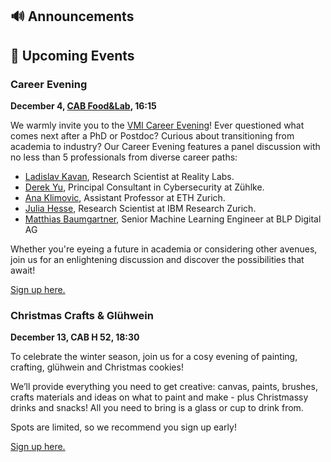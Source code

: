 ## 🔊 Announcements

## 📅 Upcoming Events

### Career Evening

**December 4, [CAB Food&Lab](https://ethz.ch/en/campus/getting-to-know/cafes-restaurants-shops/gastronomy/restaurants-and-cafeterias/zentrum/food-lab.html), 16:15**

We warmly invite you to the [VMI Career Evening](https://vmi.ethz.ch/news/event/2023/11/16/career-evening/)! Ever questioned what comes next after a PhD or Postdoc? Curious about transitioning from academia to industry? Our Career Evening features a panel discussion with no less than 5 professionals from diverse career paths:

- [Ladislav Kavan](https://users.cs.utah.edu/~ladislav/), Research Scientist at Reality Labs.
- [Derek Yu](https://www.zuehlke.com/en/derek-yu-0), Principal Consultant in Cybersecurity at Zühlke.
- [Ana Klimovic](https://anakli.inf.ethz.ch/), Assistant Professor at ETH Zurich.
- [Julia Hesse](https://juliahesse.de/), Research Scientist at IBM Research Zurich.
- [Matthias Baumgartner](https://www.linkedin.com/in/matthias-baumgartner-a40297263/?originalSubdomain=ch), Senior Machine Learning Engineer at BLP Digital AG

Whether you're eyeing a future in academia or considering other avenues, join us for an enlightening discussion and discover the possibilities that await!

[Sign up here.](https://forms.gle/rWGXgB8a6FjWVXgA7)

### Christmas Crafts & Glühwein

**December 13, CAB H 52, 18:30**

To celebrate the winter season, join us for a cosy evening of painting, crafting, glühwein and Christmas cookies!

We’ll provide everything you need to get creative: canvas, paints, brushes, crafts materials and ideas on what to paint and make - plus Christmassy drinks and snacks! All you need to bring is a glass or cup to drink from.

Spots are limited, so we recommend you sign up early! 

[Sign up here.](https://forms.gle/ycvHTeMkWNUkjm6y7)

